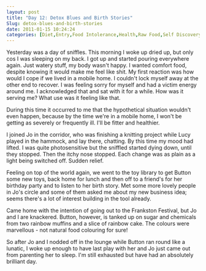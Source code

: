 ```yaml
---
layout: post
title: "Day 12: Detox Blues and Birth Stories"
Slug: detox-blues-and-birth-stories
date: 2011-01-15 10:24:24
categories: [Diet,Entry,Food Intolerance,Health,Raw Food,Self Discovery]
---
```

Yesterday was a day of sniffles. This morning I woke up dried up, but only cos I was sleeping on my back. I got up and started pouring everywhere again. Just watery stuff, my body wasn't happy. I wanted comfort food, despite knowing it would make me feel like shit. My first reaction was how would I cope if we lived in a mobile home. I couldn't lock myself away at the other end to recover. I was feeling sorry for myself and had a victim energy around me. I acknowledged that and sat with it for a while. How was it serving me? What use was it feeling like that.

During this time it occurred to me that the hypothetical situation wouldn't even happen, because by the time we're in a mobile home, I won't be getting as severely or frequently ill. I'll be fitter and healthier.

I joined Jo in the corridor, who was finishing a knitting project while Lucy played in the hammock, and lay there, chatting. By this time my mood had lifted. I was quite photosensitive but the sniffled started dying down, until they stopped. Then the itchy nose stopped. Each change was as plain as a light being switched off. Sudden relief.

Feeling on top of the world again, we went to the toy library to get Button some new toys, back home for lunch and then off to a friend's for her birthday party and to listen to her birth story. Met some more lovely people in Jo's circle and some of them asked me about my new business idea; seems there's a lot of interest building in the tool already.

Came home with the intention of going out to the Frankston Festival, but Jo and I are knackered. Button, however, is tanked up on sugar and chemicals from two rainbow muffins and a slice of rainbow cake. The colours were marvellous - not natural food colouring for sure!

So after Jo and I nodded off in the lounge while Button ran round like a lunatic, I woke up enough to have last play with her and Jo just came out from parenting her to sleep. I'm still exhausted but have had an absolutely brilliant day.
